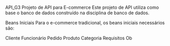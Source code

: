 API_G3
Projeto de API para E-commerce
Este projeto de API utiliza como base o banco de dados construído na disciplina de banco de dados.

Beans Iniciais
Para o e-commerce tradicional, os beans iniciais necessários são:

Cliente
Funcionário
Pedido
Produto
Categoria
Requisitos Ob
